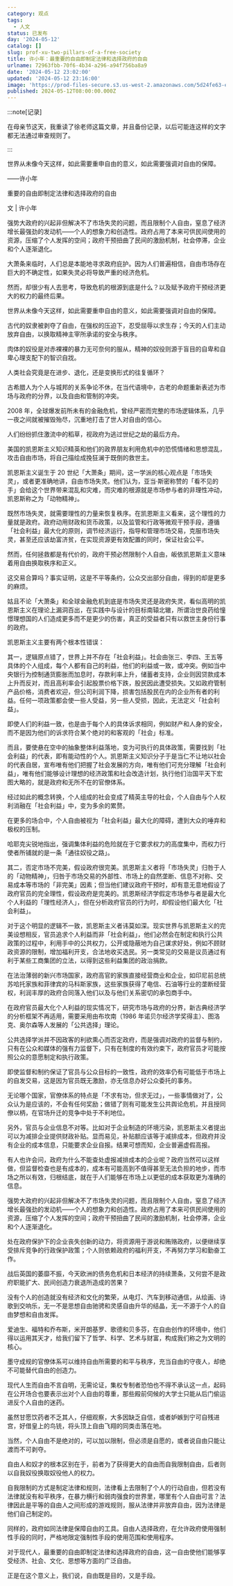 ```yaml
---
category: 观点
tags:
  - 人文
status: 已发布
day: '2024-05-12'
catalog: []
slug: prof-xu-two-pillars-of-a-free-society
title: 许小年：最重要的自由即制定法律和选择政府的自由
urlname: 72963fbb-70f6-4b34-a296-a94f756ba8a9
date: '2024-05-12 23:02:00'
updated: '2024-05-12 23:16:00'
image: 'https://prod-files-secure.s3.us-west-2.amazonaws.com/5d24fe63-e567-4804-86f9-9fdc62e13082/9ea448ac-51a9-4397-b6f8-c2f480690460/2718114c.jpg?X-Amz-Algorithm=AWS4-HMAC-SHA256&X-Amz-Content-Sha256=UNSIGNED-PAYLOAD&X-Amz-Credential=AKIAT73L2G45HZZMZUHI%2F20240512%2Fus-west-2%2Fs3%2Faws4_request&X-Amz-Date=20240512T213146Z&X-Amz-Expires=3600&X-Amz-Signature=77c251c038b819064bd15b0f7f8bb53872b769cb2b6456bfb3b0b6bac2184e75&X-Amz-SignedHeaders=host&x-id=GetObject'
published: 2024-05-12T08:00:00.000Z
---
```


:::note[记录]


在母亲节这天，我重读了徐老师这篇文章，并且备份记录，以后可能连这样的文字都无法通过审查规则了。


:::


世界从未像今天这样，如此需要重申自由的意义，如此需要强调对自由的保障。


——许小年


重要的自由即制定法律和选择政府的自由


文 | 许小年


强势大政府的兴起非但解决不了市场失灵的问题，而且限制个人自由，窒息了经济增长最强劲的发动机——个人的想象力和创造性。政府占用了本来可供民间使用的资源，压缩了个人发挥的空间；政府干预扭曲了民间的激励机制，社会停滞，企业和个人逐渐退化。


大萧条来临时，人们总是本能地寻求政府庇护。因为人们普遍相信，自由市场存在巨大的不确定性，如果失灵必将导致严重的经济危机。


然而，却很少有人去思考，导致危机的根源到底是什么？以及赋予政府干预经济更大的权力的最终后果。


世界从未像今天这样，如此需要重申自由的意义，如此需要强调对自由的保障。


古代的奴隶被剥夺了自由，在强权的压迫下，忍受屈辱以求生存；今天的人们主动放弃自由，以换取精神主宰所承诺的安全与秩序。


肉体的奴役是对赤裸裸的暴力无可奈何的服从，精神的奴役则源于盲目的自卑和自卑心理支配下的智识自戕。


人类社会究竟是在进步、退化，还是变换形式的往复循环？


古希腊人为个人与城邦的关系争论不休，在当代语境中，古老的命题重新表述为市场与政府的分界，以及自由和管制的冲突。


2008 年，全球爆发前所未有的金融危机，曾经严密而完整的市场逻辑体系，几乎一夜之间就被摧毁殆尽，沉重地打击了世人对自由的信心。


人们纷纷抓住激流中的稻草，视政府为逃过世纪之劫的最后方舟。


美国的凯恩斯主义知识精英和他们的政界朋友利用危机中的恐慌情绪和思想混乱，攻击自由市场，将自己描绘成挽狂澜于既倒的救世主。


凯恩斯主义诞生于 20 世纪「大萧条」期间，这一学派的核心观点是「市场失灵」，或者更准确地讲，自由市场失灵。他们认为，亚当·斯密称赞的「看不见的手」会给这个世界带来混乱和灾难，而灾难的根源就是市场参与者的非理性冲动，凯恩斯称之为「动物精神」。


既然市场失灵，就需要理性的力量来恢复秩序。在凯恩斯主义看来，这个理性的力量就是政府。政府动用财政和货币政策，以及监管和行政等微观干预手段，遵循「社会利益」最大化的原则，调节经济运行，指导和管理市场交易，克服市场失灵，甚至还应该劫富济贫，在实现资源更有效配置的同时，保证社会公平。


然而，任何拯救都是有代价的，政府干预必然限制个人自由，皈依凯恩斯主义意味着用自由换取秩序和正义。


这交易合算吗？事实证明，这是不平等条约，公众交出部分自由，得到的却是更多的麻烦。


姑且不论「大萧条」和全球金融危机到底是市场失灵还是政府失灵，看似高明的凯恩斯主义在理论上漏洞百出，在实践中与设计的目标南辕北辙，所谓治世良药给憧憬理想国的人们造成更多而不是更少的伤害，真正的受益者只有以救世主身份行事的政府。


凯恩斯主义主要有两个根本性错误：


其一，逻辑原点错了，世界上并不存在「社会利益」。社会由张三、李四、王五等具体的个人组成，每个人都有自己的利益，他们的利益或一致，或冲突。例如当中央银行为控制通货膨胀而加息时，存款利率上升，储蓄者支持，企业则因贷款成本上升而反对，而且高利率会引起股票价格下跌，股民因此遭受损失。又如政府管制产品价格，消费者欢迎，但公司利润下降，损害包括股民在内的企业所有者的利益。任何一项政策都会使一些人受益，另一些人受损，因此，无法定义「社会利益」。


即使人们的利益一致，也是由于每个人的具体诉求相同，例如财产和人身的安全，而不是因为他们的诉求符合某个绝对的和客观的「社会」标准。


而且，要使悬在空中的抽象整体利益落地，变为可执行的具体政策，需要找到「社会利益」的代表，即有能动性的个人。凯恩斯主义知识分子于是当仁不让地以社会的代表自居，宣布唯有他们把握了社会发展的方向，唯有他们可充分理解「社会利益」，唯有他们能够设计理想的经济政策和社会改造计划，执行他们治国平天下宏图大略的，就是政府和无所不在的官僚体系。


经过如此的概念转换，个人组成的社会变成了精英主导的社会，个人自由与个人权利消融在「社会利益」中，变为多余的累赘。


在更多的场合中，个人自由被视为「社会利益」最大化的障碍，遭到大众的唾弃和极权的压制。


哈耶克尖锐地指出，强调集体利益的危险就在于它要求权力的高度集中，而权力行使者所铺就的是一条「通往奴役之路」。


其二，否定市场不完美，假设政府很完美。凯恩斯主义者将「市场失灵」归咎于人的「动物精神」，归咎于市场交易的外部性、市场上的自然垄断、信息不对称、交易成本等市场的「非完美」因素；但当他们建议政府干预时，却有意无意地假设了政府官员的完全理性，假设政府是完美的。凯恩斯经济学假定市场参与者是最大化个人利益的「理性经济人」，但在分析政府官员的行为时，却假设他们最大化「社会利益」。


对于这个明显的逻辑不一致，凯恩斯主义者讳莫如深。现实世界与凯恩斯主义的完美设想相反，官员追求个人利益而非「社会利益」，他们必然会在制定和执行公共政策的过程中，利用手中的公共权力，公开或隐蔽地为自己谋求好处，例如不顾财政资源的限制，增加福利开支，合法地收买选民。另一类常见的交易是议员通过有利于某些工商集团的立法，以得到这些利益集团的政治捐款。


在法治薄弱的新兴市场国家，政府高官的家族直接经营商业和企业，如印尼前总统苏哈托家族和菲律宾的马科斯家族，这些家族获得了电信、石油等行业的垄断经营权，利润丰厚的政府合同落入他们以及与他们关系密切的承包商手中。


在政府官员最大化个人利益的现实情况下，研究市场与政府的分界，新古典经济学的分析框架不再适用，需要采用由布坎南（1986 年诺贝尔经济学奖得主）、图洛克、奥尔森等人发展的「公共选择」理论。


公共选择学派并不因政客的利欲熏心而否定政府，而是强调对政府的监督与制约，只有在公众和媒体的强有力监督下，只有在制度的有效约束下，政府官员才可能按照公众的意愿制定和执行政策。


即使监督和制约保证了官员与公众目标的一致性，政府的效率仍有可能低于市场上的自发交易，这是因为官员既无激励，亦无信息办好公众委托的事务。


无论哪个国家，官僚体系的特点是「不求有功，但求无过」，一些事情做对了，公众认为是应该的，不会有任何奖励；做错了则有可能发生公共舆论危机，并且授同僚以柄，在官场升迁的竞争中处于不利地位。


另外，官员与企业信息不对等。比如对于企业制造的环境污染，凯恩斯主义者提出可以为减排企业提供财政补贴。显而易见，补贴额应该等于减排成本，但政府并没有企业的成本信息，只能要求企业自报。结果可想而知，企业普遍虚假高报。


有人也许会问，政府为什么不能查处虚报减排成本的企业呢？政府当然可以这样做，但监督检查也是有成本的，成本有可能高到不值得甚至无法负担的地步，而市场之所以有效，归根结底，就在于人们能够在市场上以更低的成本获取更为准确的信息。


强势大政府的兴起非但解决不了市场失灵的问题，而且限制个人自由，窒息了经济增长最强劲的发动机——个人的想象力和创造性。政府占用了本来可供民间使用的资源，压缩了个人发挥的空间；政府干预扭曲了民间的激励机制，社会停滞，企业和个人逐渐退化。


处在政府保护下的企业丧失创新的动力，将资源用于游说和贿赂政府，以便继续享受排斥竞争的行政保护政策；个人则依赖政府的福利开支，不再努力学习和勤奋工作。


战后英国的萎靡不振，今天欧洲的债务危机和日本经济的持续萧条，又何尝不是政府职能扩大、民间创造力衰退所造成的苦果？


没有个人的创造就没有经济和文化的繁荣，从电灯、汽车到移动通信，从绘画、诗歌到交响乐，无一不是思想自由驰骋和灵感自由升华的结晶，无一不源于个人的自由梦想和自由发挥。


爱迪生、福特和乔布斯，米开朗基罗、歌德和贝多芬，在自由创作的环境中，他们得以运用其天才，给我们留下了哲学、科学、艺术与财富，构成我们称之为文明的核心。


墨守成规的官僚体系可以维持自由所需要的和平与秩序，充当自由的守夜人，却绝不可能替代自由的创造力。


现代人生而自由不言自明，无需论证，集权专制者恐怕也不得不承认这一点，起码在公开场合也要表示出对个人自由的尊重，那些殿前伺候的大学士只能从后门偷运进反个人自由的迷药。


虽然甘愿饮药者不乏其人，仔细观察，大多因缺乏自信，或者妒嫉到宁可自残进宫，好借皇上的鸟铳，将头顶上自由飞翔的同类击落在地。


当然，个人自由不是绝对的，可以加以限制，但必须是自愿的，或者说自由只能让渡而不可剥夺。


自由人和奴才的根本区别在于，前者为了获得更大的自由而自我限制自由，后者则以自我奴役换取奴役他人的权力。


自我限制的方式是制定法律和规则，法律看上去限制了个人的行动自由，但若没有法律就没有和平秩序，在暴力横行和弱肉强食的世界里，哪里有个人自由可言？法律因此是平等的自由人之间形成的游戏规则，服从法律并非放弃自由，因为法律是他们自己制定的。


同样的，政府如同法律是保障自由的工具。自由人选择政府，在允许政府使用强制性手段的同时，严格地限定强制性手段的使用范围和使用程序。


对于现代人，最重要的自由即制定法律和选择政府的自由，这一自由使他们能够享受经济、社会、文化、思想等方面的广泛自由。


正是在这个意义上，我们说，自由既是目的，又是手段。

